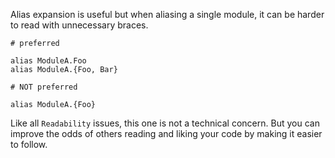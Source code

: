Alias expansion is useful but when aliasing a single module,
it can be harder to read with unnecessary braces.

    # preferred

    alias ModuleA.Foo
    alias ModuleA.{Foo, Bar}

    # NOT preferred

    alias ModuleA.{Foo}

Like all `Readability` issues, this one is not a technical concern.
But you can improve the odds of others reading and liking your code by making
it easier to follow.
